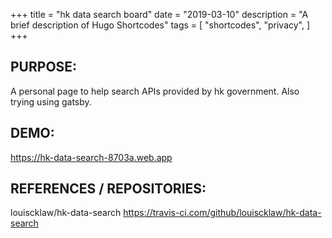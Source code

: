 +++
title = "hk data search board"
date = "2019-03-10"
description = "A brief description of Hugo Shortcodes"
tags = [
    "shortcodes",
    "privacy",
]
+++

## <!--more-->

## PURPOSE:

A personal page to help search APIs provided by hk government. Also trying using gatsby.

## DEMO:

https://hk-data-search-8703a.web.app

## REFERENCES / REPOSITORIES:

louiscklaw/hk-data-search
https://travis-ci.com/github/louiscklaw/hk-data-search
